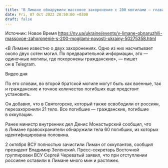 ```yaml
---
title: "В Лимане обнаружили массовое захоронение с 200 могилами — глава Донецкой ОВА"
date: Fri, 07 Oct 2022 20:50:00 +0300
draft: false
---
```

Источник: Новое Время https://nv.ua/ukraine/events/v-limane-obnaruzhili-massovoe-zahoronenie-s-200-mogilami-novosti-ukrainy-50275358.html


«В Лимане известно о двух захоронениях. Одно из них насчитывает около двух сотен могил. По предварительной информации, это — одиночные могилы, где похоронены гражданские», — пишет он в Telegram.

 Видео дня   

По его словам, во второй братской могиле могут быть как военные, так и гражданские и точное количество погибших еще предстоит установить. 

Он добавил, что в Святогорске, который также освободили от россиян, перезахоронили 21 тело. Все погибшие — гражданские, погибшие в оккупации. 

Ранее министр внутренних дел Денис Монастырский сообщил, что в Лимане правоохранители обнаружили тела 60 погибших, из которых идентифицирована половина.

2 октября ВСУ полностью зачистили Лиман от оккупантов, сообщил президент Владимир Зеленский. Пресс-секретарь Восточной группировки ВСУ Сергей Череватый заявил, что при отступлении россияне оставили в Лимане много мин и растяжек.

